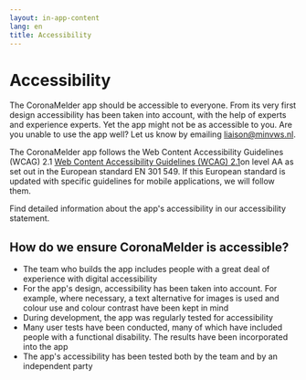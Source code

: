 ```yaml
---
layout: in-app-content
lang: en
title: Accessibility
---
```


# Accessibility

<p class="md-block-lead md-text-color-RO-donkerblauw" markdown="1">
  The CoronaMelder app should be accessible to everyone. From its very first design accessibility has been taken into account, with the help of experts and experience experts. Yet the app might not be as accessible to you. Are you unable to use the app well? Let us know by emailing <a href="mailto:liaison@minvws.nl">liaison@minvws.nl</a>.
</p>

The CoronaMelder app follows the Web Content Accessibility Guidelines (WCAG) 2.1 [Web Content Accessibility Guidelines (WCAG) 2.1](https://www.w3.org/TR/2018/REC-WCAG21-20180605/)on level AA as set out in the European standard EN 301 549. If this European standard is updated with specific guidelines for mobile applications, we will follow them.

Find detailed information about the app's accessibility in our accessibility statement.

## How do we ensure CoronaMelder is accessible?

- The team who builds the app includes people with a great deal of experience with digital accessibility
- For the app's design, accessibility has been taken into account. For example, where necessary, a text alternative for images is used and colour use and colour contrast have been kept in mind
- During development, the app was regularly tested for accessibility
- Many user tests have been conducted, many of which have included people with a functional disability. The results have been incorporated into the app
- The app's accessibility has been tested both by the team and by an independent party
